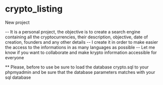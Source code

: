 # crypto_listing
New project

-- It is a personal project, the objective is to create a search engine containing all the cryptocurrencies, their description, objective, date of creation, founders and any other details
-- I create it in order to make easier the access to the informations in as many languages as possible
-- Let me know if you want to collaborate and make krypto information accessible for everyone

** Please, before to use be sure to load the database crypto.sql to your phpmyadmin and be sure that the database parameters matches with your sql database

